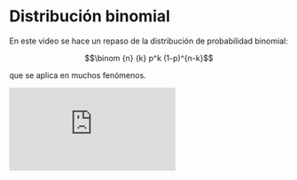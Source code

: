 # Distribución binomial

En este video se hace un repaso de la distribución de probabilidad binomial:

$$\binom {n} {k} p^k (1-p)^{n-k}$$

que se aplica en muchos fenómenos.

<div class="iframe-container-out">
	<div class="iframe-container-in">
		<iframe src="https://www.youtube.com/embed/XAS8IryFl9U" title="YouTube video player" frameborder="0" allow="accelerometer; autoplay; clipboard-write; encrypted-media; gyroscope; picture-in-picture" allowfullscreen></iframe>
	</div>
</div>